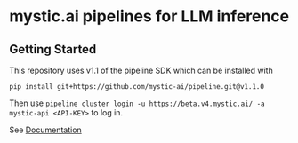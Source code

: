 # mystic.ai pipelines for LLM inference

## Getting Started

This repository uses v1.1 of the pipeline SDK which can be installed with

```
pip install git+https://github.com/mystic-ai/pipeline.git@v1.1.0
```

Then use `pipeline cluster login -u https://beta.v4.mystic.ai/ -a mystic-api <API-KEY>` to log in.

See [Documentation](https://docs.mystic.ai/v1.1.0/docs/getting-started)

## 